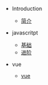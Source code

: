 * Introduction
   * [简介](intro.md)

* javascritpt
   * [基础](/js/base.md)
   * [进阶](/js/advanced.md)
* vue
   * [vue](/vue/index.md)